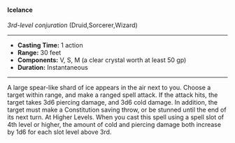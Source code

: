 #### Icelance
*3rd-level conjuration* (Druid,Sorcerer,Wizard)
___
- **Casting Time:** 1 action
- **Range:** 30 feet
- **Components:** V, S, M (a clear crystal worth at least 50 gp)
- **Duration:** Instantaneous
---
A large spear-like shard of ice appears in the air
next to you. Choose a target within range, and make
a ranged spell attack. If the attack hits, the target
takes 3d6 piercing damage, and 3d6 cold damage. In
addition, the target must make a Constitution
saving throw, or be stunned until the end of its next
turn.  At Higher Levels.  When you cast this spell using
a spell slot of 4th level or higher, the amount of cold
and piercing damage both increase by 1d6 for each
slot level above 3rd.
